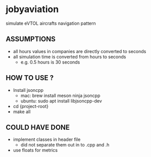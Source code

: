 # jobyaviation
simulate eVTOL aircrafts navigation pattern

## ASSUMPTIONS
- all hours values in companies are directly converted to seconds
- all simulation time is converted from hours to seconds
  - e.g. 0.5 hours is 30 seconds

## HOW TO USE ?
- Install jsoncpp
  - mac: brew install meson ninja jsoncpp
  - ubuntu: sudo apt install libjsoncpp-dev
- cd {project-root}
- make all

## COULD HAVE DONE
- implement classes in header file
  - did not separate them out in to .cpp and .h
- use floats for metrics
